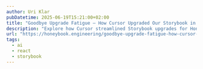 ```yaml
---
author: Uri Klar
pubDatetime: 2025-06-19T15:21:00+02:00
title: "Goodbye Upgrade Fatigue — How Cursor Upgraded Our Storybook in Just 2 Hours!"
description: "Explore how Cursor streamlined Storybook upgrades for Honeybook’s engineering team, eliminating upgrade fatigue in just 2 hours. A must-read for frontend developers seeking efficient workflows."
url: "https://honeybook.engineering/goodbye-upgrade-fatigue-how-cursor-upgraded-our-storybook-in-just-2-hours-f1c2ca1e8dc7"
tags:
  - ai
  - react
  - storybook
---
```

